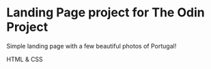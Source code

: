 # Landing Page project for The Odin Project

Simple landing page with a few beautiful photos of Portugal!

HTML & CSS

